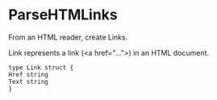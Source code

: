 # ParseHTMLinks

From an HTML reader, create Links. 

Link represents a link (<a href=\"...\">) in an HTML document.

<code>type Link struct {</code>
</br>
<code>Href string</code>
</br>
<code>Text string</code>
</br>
<code>}</code>

